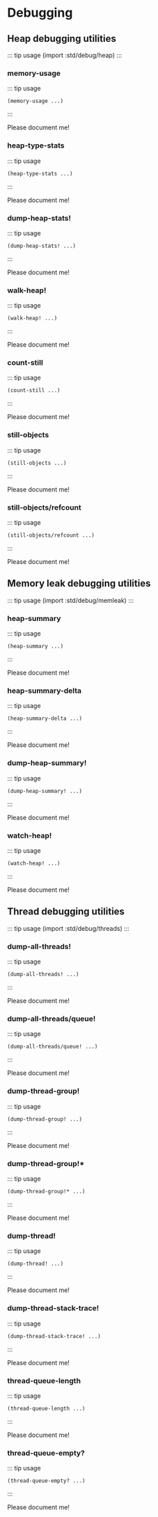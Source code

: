 # Debugging

## Heap debugging utilities
::: tip usage
(import :std/debug/heap)
:::

### memory-usage
::: tip usage
```
(memory-usage ...)
```
:::

Please document me!

### heap-type-stats
::: tip usage
```
(heap-type-stats ...)
```
:::

Please document me!

### dump-heap-stats!
::: tip usage
```
(dump-heap-stats! ...)
```
:::

Please document me!

### walk-heap!
::: tip usage
```
(walk-heap! ...)
```
:::

Please document me!

### count-still
::: tip usage
```
(count-still ...)
```
:::

Please document me!

### still-objects
::: tip usage
```
(still-objects ...)
```
:::

Please document me!

### still-objects/refcount
::: tip usage
```
(still-objects/refcount ...)
```
:::

Please document me!


## Memory leak debugging utilities
::: tip usage
(import :std/debug/memleak)
:::

### heap-summary
::: tip usage
```
(heap-summary ...)
```
:::

Please document me!

### heap-summary-delta
::: tip usage
```
(heap-summary-delta ...)
```
:::

Please document me!

### dump-heap-summary!
::: tip usage
```
(dump-heap-summary! ...)
```
:::

Please document me!

### watch-heap!
::: tip usage
```
(watch-heap! ...)
```
:::

Please document me!



## Thread debugging utilities
::: tip usage
(import :std/debug/threads)
:::

### dump-all-threads!
::: tip usage
```
(dump-all-threads! ...)
```
:::

Please document me!

### dump-all-threads/queue!
::: tip usage
```
(dump-all-threads/queue! ...)
```
:::

Please document me!

### dump-thread-group!
::: tip usage
```
(dump-thread-group! ...)
```
:::

Please document me!

### dump-thread-group!*
::: tip usage
```
(dump-thread-group!* ...)
```
:::

Please document me!

### dump-thread!
::: tip usage
```
(dump-thread! ...)
```
:::

Please document me!

### dump-thread-stack-trace!
::: tip usage
```
(dump-thread-stack-trace! ...)
```
:::

Please document me!

### thread-queue-length
::: tip usage
```
(thread-queue-length ...)
```
:::

Please document me!

### thread-queue-empty?
::: tip usage
```
(thread-queue-empty? ...)
```
:::

Please document me!
